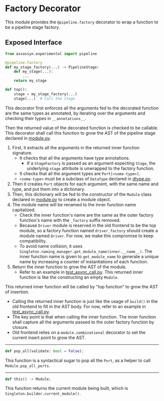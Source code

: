 # Factory Decorator

This module provides the `@pipeline.factory` decorator
to wrap a function to be a pipeline stage factory.

## Exposed Interface

````python
from assassyn.experimental import pipeline

@pipeline.factory
def my_stage_factory(...) -> PipelineStage:
    def my_stage(...):
        ...
    return my_stage

def top():
    stage = my_stage_factory(...)
    stage(...)  # Call the stage 
````

This decorator first enforces all the arguments fed to the decorated function
are the same types as annotated, by iterating over the arguments and checking
their types in `__annotations__`.

Then the returned value of the decorated function is checked to be callable.
This decorator shall call this function to grow the AST of the pipeline stage
declared in [module.py](../../ir/module/module.py).

1. First, it extracts all the arguments in the returned inner function signature.
   - It checks that all the arguments have type annotations.
     - If a `StageFactory` is passed as an argument expecting `Stage`,
       the underlying `stage` attribute is unwrapped to the factory function.
   - It checks that all the argument types are `Port[<some-type>]`.
   - `<some-type>` must be a subclass of `DataType` declared in [dtype.py](../../ir/dtype.py).
2. Then it creates `Port` objects for each argument, with the same name and type, and put them
   into a dictionary.
3. Then, this dictionary will be fed to the constructor of the `Module` class declared in
   [module.py](../../ir/module/module.py) to create a module object.
4. The module name will be renamed to the inner function name capitalized.
   - Check the inner function's name are the same as the outer factory function's name
     with the `_factory` suffix removed.
   - Because `Driver` module is reserved in the old frontend to be the top module,
     so a factory function named `driver_factory` should create a module named `Driver`.
     For now, we make this compromise to keep compatibility.
   - To avoid name collision, it uses `Singleton.naming_manager.get_module_name(inner.__name__)`.
     The inner function name is given to `get_module_name` to generate a unique name
     by increasing a counter of instantiations of each function.
5. Return the inner function to grow the AST of the module.
   - Refer to an example in [test_async_call.py](../../../unit-tests/test_async_call.py).
     This returned inner function is like the constructing an empty `Module`.

This returned inner function will be called by "top function" to grow the AST of insertion.
   - Calling the returned inner function is just like the usage of `build()` in the old frontend
     to fill in the AST body. For now, refer to an example in
     [test_async_call.py](../../../unit-tests/test_async_call.py).
   - The key point is that when calling the inner function.
     The inner function shall capture all the arguments passed to the outer factory function by closure.
   - Old frontend relies on a `module.combinational` decorator to set the current insert point
     to grow the AST.

--------

````python
def pop_all(validate: bool = False);
````

This function is a syntactical sugar to pop all the `Port`,
as a helper to call `Module.pop_all_ports`.

--------

````python
def this() -> Module;
````

This function returns the current module being built, which is
`Singleton.builder.current_module()`.